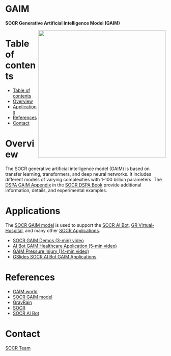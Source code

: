 # GAIM
**SOCR Generative Artificial Intelligence Model (GAIM)**

<a href="https://GAIM.world"><img align="right" width="400" src="https://github.com/SOCR/GAIM/blob/e395daf735cece02937ee8584dce28b82b8bf945/source/GAIM_Pic1.png"></a>

Table of contents
=================

<!--ts-->
   * [Table of contents](#table-of-contents)
   * [Overview](#overview)
   * [Applications](#applications)
   * [References](#references)
   * [Contact](#contact)
<!--te-->


Overview
========

The SOCR generative artificial intelligence model (GAIM) is based on transfer learning, transformers, and deep neural networks. It includes different
models of varying complexities with 1-100 billion parameters. The [DSPA GAIM Appendix](https://socr.umich.edu/DSPA2/DSPA2_notes/DSPA_Appendix_11_Foundational_Generative_AI_Models_GAIMs.html)
in the [SOCR DSPA Book](https://dspa2.predictive.space/) provide additional information, details, and experimental examples.


Applications
============

The [SOCR GAIM model](https://socr.umich.edu/GAIM/) is used to support the [SOCR AI Bot](https://rcompute.nursing.umich.edu/SOCR_AI_Bot/), [GR Virtual-Hospital](https://gray-rain.com/), and many other
[SOCR Applications](https://socr.umich.edu/HTML5/).

* [SOCR GAIM Demos (3-min) video](https://drive.google.com/drive/folders/17OA0QqQhJ_sHNu1SPsY2Ofu4M2lQuzkR)
* [AI Bot GAIM Healthcare Application (5-min video)](https://drive.google.com/drive/folders/17OA0QqQhJ_sHNu1SPsY2Ofu4M2lQuzkR)
* [GAIM Pressure Injury (14-min video)](https://drive.google.com/drive/folders/17OA0QqQhJ_sHNu1SPsY2Ofu4M2lQuzkR)
* [GSlides SOCR AI Bot GAIM Applications](https://docs.google.com/presentation/d/1HCCWtRaqtPVMLAAcTiO6ankF6yLdLu0NUHxhpSfHIDg/edit?usp=sharing)


References
==========

* [GAIM.world](https://GAIM.world)
* [SOCR GAIM model](https://socr.umich.edu/GAIM/)
* [GrayRain](https://www.grayrain.org)
* [SOCR](https://SOCR.umich.edu)
* [SOCR AI Bot](https://rcompute.nursing.umich.edu/SOCR_AI_Bot/)

<!-- http://www.gray-rain.com
				http://www.gray-rain.org
				http://www.grayrain.org
				http://www.grayrain.net
-->

Contact
=======

[SOCR Team](https://www.socr.umich.edu/people/)
